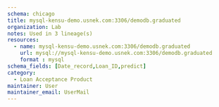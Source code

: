 ```yaml
---
schema: chicago
title: mysql-kensu-demo.usnek.com:3306/demodb.graduated
organization: Lab
notes: Used in 3 lineage(s)
resources:
  - name: mysql-kensu-demo.usnek.com:3306/demodb.graduated 
    url: mysql://mysql-kensu-demo.usnek.com:3306/demodb.graduated 
    format : mysql
schema_fields: [Date_record,Loan_ID,predict]
category:
  - Loan Acceptance Product
maintainer: User
maintainer_email: UserMail
---
```

